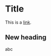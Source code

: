 # Title

This is a [link][ref].

[ref]: https://github.com/jackdewinter/pymarkdown

## New heading

abc
